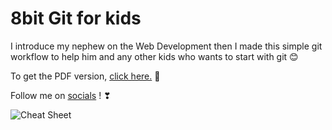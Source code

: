 # 8bit Git for kids

I introduce my nephew on the Web Development then I made this simple git workflow to help him and any other kids who wants to start with git 😊

To get the PDF version, [click here.](https://drive.google.com/file/d/1y4liYavPVCU4_cxsQPUjGftWnfopw0ZL/view) 📄

Follow me on [socials](https://linktr.ee/eusousalvi) ! ❣

![Cheat Sheet](https://user-images.githubusercontent.com/66268621/143482958-6e2ccbb9-af26-4f6b-b2d2-337be5eb0073.png)
